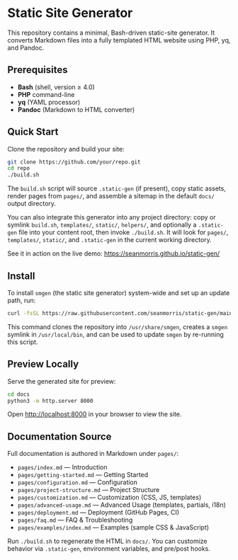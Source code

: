 # Static Site Generator

This repository contains a minimal, Bash-driven static-site generator. It converts Markdown files into a fully templated HTML website using PHP, yq, and Pandoc.

## Prerequisites

- **Bash** (shell, version ≥ 4.0)
- **PHP** command-line
- **yq** (YAML processor)
- **Pandoc** (Markdown to HTML converter)

## Quick Start

Clone the repository and build your site:

```bash
git clone https://github.com/your/repo.git
cd repo
./build.sh
```

The `build.sh` script will source `.static-gen` (if present), copy static assets, render pages from `pages/`, and assemble a sitemap in the default `docs/` output directory.

You can also integrate this generator into any project directory: copy or symlink `build.sh`, `templates/`, `static/`, `helpers/`, and optionally a `.static-gen` file into your content root, then invoke `./build.sh`. It will look for `pages/`, `templates/`, `static/`, and `.static-gen` in the current working directory.

See it in action on the live demo: https://seanmorris.github.io/static-gen/

## Install

To install `smgen` (the static site generator) system-wide and set up an update path, run:

```bash
curl -fsSL https://raw.githubusercontent.com/seanmorris/static-gen/main/docs/install.sh | sudo bash
```

This command clones the repository into `/usr/share/smgen`, creates a `smgen` symlink in `/usr/local/bin`, and can be used to update `smgen` by re-running this script.

## Preview Locally

Serve the generated site for preview:

```bash
cd docs
python3 -m http.server 8000
```

Open <http://localhost:8000> in your browser to view the site.

## Documentation Source

Full documentation is authored in Markdown under `pages/`:

- `pages/index.md` — Introduction
- `pages/getting-started.md` — Getting Started
- `pages/configuration.md` — Configuration
- `pages/project-structure.md` — Project Structure
- `pages/customization.md` — Customization (CSS, JS, templates)
- `pages/advanced-usage.md` — Advanced Usage (templates, partials, i18n)
- `pages/deployment.md` — Deployment (GitHub Pages, CI)
- `pages/faq.md` — FAQ & Troubleshooting
- `pages/examples/index.md` — Examples (sample CSS & JavaScript)

Run `./build.sh` to regenerate the HTML in `docs/`. You can customize behavior via `.static-gen`, environment variables, and pre/post hooks.